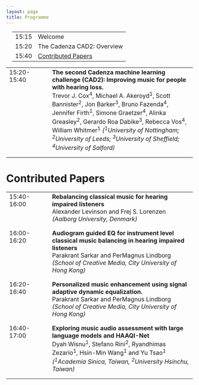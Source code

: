 ```yaml
---
layout: page
title: Programme
---
```


<div class="panel panel-default">
<div class="panel-body">
<div class="card  m-3">
<div class="card-body">
<table style="margin-left: 1em;">
<tbody>
    <tr> <td>15:15 </td> <td> Welcome</td></tr>
    <tr> <td>15:20 </td> <td> The Cadenza CAD2: Overview</td> </tr>
    <tr> <td>15:40 </td> <td> <a href="#contributed_papers">  Contributed Papers</a></td> </tr>
</tbody>
</table>
</div>
</div>
</div>
</div>



<div class="card  m-3">
    <div class="card-body">
        <table>
            <tbody>
                <tr>
                    <td width=100px valign="top">15:20-15:40</td><td style="padding-bottom: 1em;"><b> The second Cadenza machine learning challenge (CAD2): Improving music for people with hearing loss.</b> <br /> <span class="author">Trevor J. Cox<sup>4</sup>, Michael A. Akeroyd<sup>1</sup>, Scott Bannister<sup>2</sup>, Jon Barker<sup>3</sup>, Bruno Fazenda<sup>4</sup>, Jennifer Firth<sup>1</sup>, Simone Graetzer<sup>4</sup>, Alinka Greasley<sup>2</sup>, Gerardo Roa Dabike<sup>3</sup>, Rebecca Vos<sup>4</sup>, William Whitmer<sup>1</sup></span><i> (<sup>1</sup>University of Nottingham; <sup>2</sup>University of Leeds; <sup>3</sup>University of Sheffield; <sup>4</sup>University of Salford)</i></td>
                </tr>
            </tbody>
        </table>
    </div>
</div>

<h1>Contributed Papers</h1>
<a id="contributed_papers"></a>
<div class="card  m-3">
    <div class="card-body">
        <table>
            <tbody>
                <tr>
                    <td width=100px valign="top">15:40-16:00</td><td style="padding-bottom: 1em;"><b> Rebalancing classical music for hearing impaired listeners</b> <br /> <span class="author">Alexander Levinson and Frej S. Lorenzen </span><i>(Aalborg University, Denmark)</i></td>
                </tr>
                <tr>
                    <td width=100px valign="top">16:00-16:20</td><td style="padding-bottom: 1em;"><b> Audiogram guided EQ for instrument level classical music balancing in hearing impaired listeners</b> <br /> <span class="author"> Parakrant Sarkar and PerMagnus Lindborg </span><i> (School of Creative Media, City University of Hong Kong)</i></td>
                </tr>
                <tr>
                    <td width=100px valign="top">16:20-16:40</td><td style="padding-bottom: 1em;"><b> Personalized music enhancement using signal adaptive dynamic equalization.</b> <br /> <span class="author"> Parakrant Sarkar and PerMagnus Lindborg </span><i> (School of Creative Media, City University of Hong Kong)</i></td>
                </tr>
                <tr>
                    <td width=100px valign="top">16:40-17:00</td><td style="padding-bottom: 1em;"><b> Exploring music audio assessment with large language models and HAAQI-Net</b> <br /> <span class="author"> Dyah Wisnu<sup>1</sup>, Stefano Rini<sup>2</sup>, Ryandhimas Zezario<sup>1</sup>, Hsin-Min Wang<sup>1</sup> and Yu Tsao<sup>1</sup></span><i> (<sup>1</sup>Academia Sinica, Taiwan, <sup>2</sup>University Hsinchu, Taiwan)</i></td>
                </tr>
            </tbody>
        </table>
    </div>
</div>


